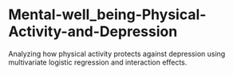 # Mental-well_being-Physical-Activity-and-Depression
Analyzing how physical activity protects against depression using multivariate logistic regression and interaction effects.
